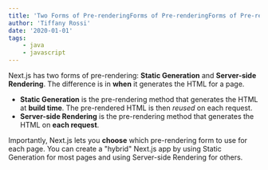 ```yaml
---
title: 'Two Forms of Pre-renderingForms of Pre-renderingForms of Pre-renderingForms of Pre-renderingForms of Pre-rendering'
author: 'Tiffany Rossi'
date: '2020-01-01'
tags:
    - java
    - javascript
---
```


Next.js has two forms of pre-rendering: **Static Generation** and **Server-side Rendering**. The difference is in **when** it generates the HTML for a page.

- **Static Generation** is the pre-rendering method that generates the HTML at **build time**. The pre-rendered HTML is then _reused_ on each request.
- **Server-side Rendering** is the pre-rendering method that generates the HTML on **each request**.

Importantly, Next.js lets you **choose** which pre-rendering form to use for each page. You can create a "hybrid" Next.js app by using Static Generation for most pages and using Server-side Rendering for others.